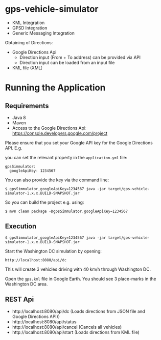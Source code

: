 gps-vehicle-simulator
=====================

* KML Integration
* GPSD Integration
* Generic Messaging Integration

Obtaining of Directions:

* Google Directions Api
  - Direction input (From + To address) can be provided via API
  - Direction input can be loaded from an input file
* KML file (XML)

# Running the Application

## Requirements

* Java 8
* Maven
* Access to the Google Directions Api: https://console.developers.google.com/project

Please ensure that you set your Google API key for the Google Directions API. E.g.

you can set the relevant property in the `application.yml` file:

```
gpsSimmulator:
  googleApiKey: 1234567
```

You can also provide the key via the command line:

	$ gpsSimmulator_googleApiKey=1234567 java -jar target/gps-vehicle-simulator-1.x.x.BUILD-SNAPSHOT.jar

So you can build the project e.g. using:

	$ mvn clean package -DgpsSimmulator.googleApiKey=1234567

## Execution

	$ gpsSimmulator_googleApiKey=1234567 java -jar target/gps-vehicle-simulator-1.x.x.BUILD-SNAPSHOT.jar

Start the Washington DC simulation by opening:

	http://localhost:8080/api/dc

This will create 3 vehicles driving with 40 km/h through Washington DC.

Open the `gps.kml` file in Google Earth. You should see 3 place-marks in the Washington DC area.

## REST Api

* http://localhost:8080/api/dc (Loads directions from JSON file and Google Directions API))
* http://localhost:8080/api/status
* http://localhost:8080/api/cancel (Cancels all vehicles)
* http://localhost:8080/api/start (Loads directions from KML file)
